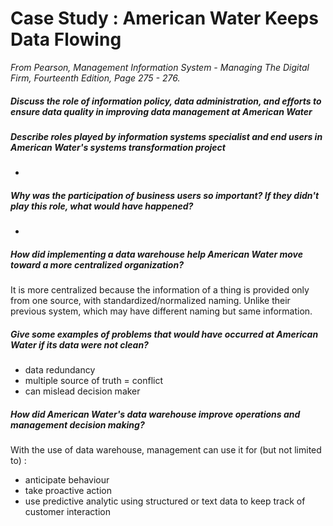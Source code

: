 # Case Study : American Water Keeps Data Flowing
*From Pearson, Management Information System - Managing The Digital Firm, Fourteenth Edition, Page 275 - 276.*

##### Discuss the role of information policy, data administration, and efforts to ensure data quality in improving data management at American Water


##### Describe roles played by information systems specialist and end users in American Water's systems transformation project
- 

##### Why was the participation of business users so important? If they didn't play this role, what would have happened?
- 

##### How did implementing a data warehouse help American Water move toward a more centralized organization?
It is more centralized because the information of a thing is provided only from one source, with standardized/normalized naming. Unlike their previous system, which may have different naming but same information.

##### Give some examples of problems that would have occurred at American Water if its data were not clean?
- data redundancy
- multiple source of truth = conflict
- can mislead decision maker

##### How did American Water's data warehouse improve operations and management decision making?
With the use of data warehouse, management can use it for (but not limited to) : 
- anticipate behaviour
- take proactive action
- use predictive analytic using structured or text data to keep track of customer interaction